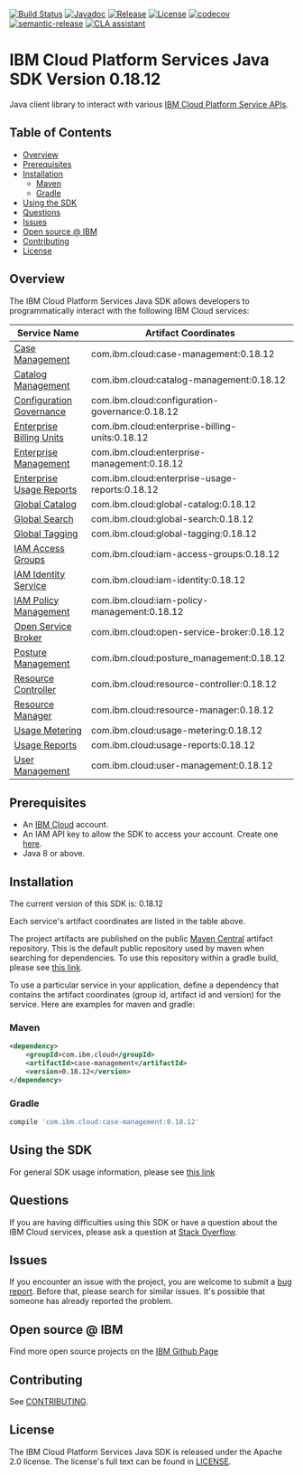 [![Build Status](https://travis-ci.com/IBM/platform-services-java-sdk.svg?branch=main)](https://travis-ci.com/IBM/platform-services-java-sdk)
[![Javadoc](https://img.shields.io/static/v1?label=javadoc&message=latest&color=blue)](https://ibm.github.io/platform-services-java-sdk/docs/latest)
[![Release](https://img.shields.io/github/v/release/IBM/platform-services-java-sdk)](https://github.com/IBM/platform-services-java-sdk/releases/latest)
[![License](https://img.shields.io/badge/License-Apache%202.0-blue.svg)](https://opensource.org/licenses/Apache-2.0)
[![codecov](https://codecov.io/gh/IBM/platform-services-java-sdk/branch/main/graph/badge.svg)](https://codecov.io/gh/IBM/platform-services-java-sdk)
[![semantic-release](https://img.shields.io/badge/%20%20%F0%9F%93%A6%F0%9F%9A%80-semantic--release-e10079.svg)](https://github.com/semantic-release/semantic-release)
[![CLA assistant](https://cla-assistant.io/readme/badge/IBM/platform-services-java-sdk)](https://cla-assistant.io/IBM/platform-services-java-sdk)



# IBM Cloud Platform Services Java SDK Version 0.18.12

Java client library to interact with various 
[IBM Cloud Platform Service APIs](https://cloud.ibm.com/docs?tab=api-docs&category=platform_services).

## Table of Contents

<!--
  The TOC below is generated using the `markdown-toc` node package.

      https://github.com/jonschlinkert/markdown-toc

  You should regenerate the TOC after making changes to this file.

      npx markdown-toc --maxdepth 4 -i README.md
  -->

<!-- toc -->

- [Overview](#overview)
- [Prerequisites](#prerequisites)
- [Installation](#installation)
  * [Maven](#maven)
  * [Gradle](#gradle)
- [Using the SDK](#using-the-sdk)
- [Questions](#questions)
- [Issues](#issues)
- [Open source @ IBM](#open-source--ibm)
- [Contributing](#contributing)
- [License](#license)

<!-- tocstop -->

## Overview

The IBM Cloud Platform Services Java SDK allows developers to programmatically interact with the following IBM Cloud services:

Service Name | Artifact Coordinates
--- | --- 
[Case Management](https://cloud.ibm.com/apidocs/case-management) | com.ibm.cloud:case-management:0.18.12
[Catalog Management](https://cloud.ibm.com/apidocs/resource-catalog/private-catalog) | com.ibm.cloud:catalog-management:0.18.12
[Configuration Governance](https://cloud.ibm.com/apidocs/security-compliance/config) | com.ibm.cloud:configuration-governance:0.18.12
[Enterprise Billing Units](https://cloud.ibm.com/apidocs/enterprise-apis/billing-unit) | com.ibm.cloud:enterprise-billing-units:0.18.12
[Enterprise Management](https://cloud.ibm.com/apidocs/enterprise-apis/enterprise) | com.ibm.cloud:enterprise-management:0.18.12
[Enterprise Usage Reports](https://cloud.ibm.com/apidocs/enterprise-apis/resource-usage-reports) | com.ibm.cloud:enterprise-usage-reports:0.18.12
[Global Catalog](https://cloud.ibm.com/apidocs/resource-catalog/global-catalog) | com.ibm.cloud:global-catalog:0.18.12
[Global Search](https://cloud.ibm.com/apidocs/search) | com.ibm.cloud:global-search:0.18.12
[Global Tagging](https://cloud.ibm.com/apidocs/tagging) | com.ibm.cloud:global-tagging:0.18.12
[IAM Access Groups](https://cloud.ibm.com/apidocs/iam-access-groups) | com.ibm.cloud:iam-access-groups:0.18.12
[IAM Identity Service](https://cloud.ibm.com/apidocs/iam-identity-token-api) | com.ibm.cloud:iam-identity:0.18.12
[IAM Policy Management](https://cloud.ibm.com/apidocs/iam-policy-management) | com.ibm.cloud:iam-policy-management:0.18.12
[Open Service Broker](https://cloud.ibm.com/apidocs/resource-controller/ibm-cloud-osb-api) | com.ibm.cloud:open-service-broker:0.18.12
[Posture Management](https://cloud.ibm.com/apidocs/security-compliance/posture) | com.ibm.cloud:posture_management:0.18.12
[Resource Controller](https://cloud.ibm.com/apidocs/resource-controller/resource-controller) | com.ibm.cloud:resource-controller:0.18.12
[Resource Manager](https://cloud.ibm.com/apidocs/resource-controller/resource-manager) | com.ibm.cloud:resource-manager:0.18.12
[Usage Metering](https://cloud.ibm.com/apidocs/usage-metering) | com.ibm.cloud:usage-metering:0.18.12
[Usage Reports](https://cloud.ibm.com/apidocs/metering-reporting) | com.ibm.cloud:usage-reports:0.18.12
[User Management](https://cloud.ibm.com/apidocs/user-management) | com.ibm.cloud:user-management:0.18.12

## Prerequisites

[ibm-cloud-onboarding]: https://cloud.ibm.com/registration

* An [IBM Cloud][ibm-cloud-onboarding] account.
* An IAM API key to allow the SDK to access your account. Create one [here](https://cloud.ibm.com/iam/apikeys).
* Java 8 or above.

## Installation
The current version of this SDK is: 0.18.12

Each service's artifact coordinates are listed in the table above.

The project artifacts are published on the public [Maven Central](https://repo1.maven.org/maven2/)
artifact repository.  This is the default public repository used by maven when searching for dependencies.
To use this repository within a gradle build, please see
[this link](https://docs.gradle.org/current/userguide/declaring_repositories.html).

To use a particular service in your application, define a dependency that contains the
artifact coordinates (group id, artifact id and version) for the service.
Here are examples for maven and gradle:

### Maven

```xml
<dependency>
    <groupId>com.ibm.cloud</groupId>
    <artifactId>case-management</artifactId>
    <version>0.18.12</version>
</dependency>
```

### Gradle
```gradle
compile 'com.ibm.cloud:case-management:0.18.12'
```

## Using the SDK
For general SDK usage information, please see [this link](https://github.com/IBM/ibm-cloud-sdk-common/blob/main/README.md)

## Questions

If you are having difficulties using this SDK or have a question about the IBM Cloud services,
please ask a question at
[Stack Overflow](http://stackoverflow.com/questions/ask?tags=ibm-cloud).

## Issues
If you encounter an issue with the project, you are welcome to submit a
[bug report](https://github.com/IBM/platform-services-java-sdk/issues).
Before that, please search for similar issues. It's possible that someone has already reported the problem.

## Open source @ IBM
Find more open source projects on the [IBM Github Page](http://ibm.github.io/)

## Contributing
See [CONTRIBUTING](CONTRIBUTING.md).

## License

The IBM Cloud Platform Services Java SDK is released under the Apache 2.0 license.
The license's full text can be found in
[LICENSE](LICENSE).
